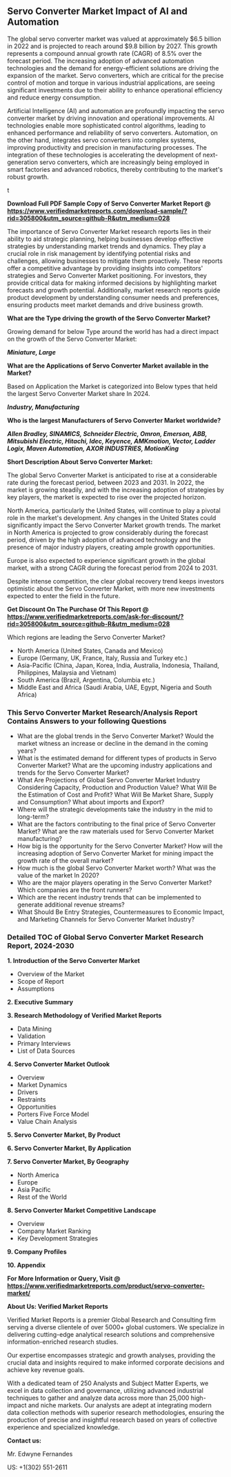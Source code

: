 <h2>Servo Converter Market Impact of AI and Automation</h2><p>The global servo converter market was valued at approximately $6.5 billion in 2022 and is projected to reach around $9.8 billion by 2027. This growth represents a compound annual growth rate (CAGR) of 8.5% over the forecast period. The increasing adoption of advanced automation technologies and the demand for energy-efficient solutions are driving the expansion of the market. Servo converters, which are critical for the precise control of motion and torque in various industrial applications, are seeing significant investments due to their ability to enhance operational efficiency and reduce energy consumption.</p><p>Artificial Intelligence (AI) and automation are profoundly impacting the servo converter market by driving innovation and operational improvements. AI technologies enable more sophisticated control algorithms, leading to enhanced performance and reliability of servo converters. Automation, on the other hand, integrates servo converters into complex systems, improving productivity and precision in manufacturing processes. The integration of these technologies is accelerating the development of next-generation servo converters, which are increasingly being employed in smart factories and advanced robotics, thereby contributing to the market's robust growth.</p>t</p><p id="" class=""><strong>Download Full PDF Sample Copy of Servo Converter Market Report @ <a href="https://www.verifiedmarketreports.com/download-sample/?rid=305800&utm_source=github-R&utm_medium=028" target="_blank">https://www.verifiedmarketreports.com/download-sample/?rid=305800&utm_source=github-R&utm_medium=028</a></strong></p><p>The importance of&nbsp;Servo Converter Market research reports lies in their ability to aid strategic planning, helping businesses develop effective strategies by understanding market trends and dynamics. They play a crucial role in risk management by identifying potential risks and challenges, allowing businesses to mitigate them proactively. These reports offer a competitive advantage by providing insights into competitors' strategies and Servo Converter Market positioning. For investors, they provide critical data for making informed decisions by highlighting market forecasts and growth potential. Additionally, market research reports guide product development by understanding consumer needs and preferences, ensuring products meet market demands and drive business growth.</p><p><strong>What are the&nbsp;Type driving the growth of the Servo Converter Market?</strong></p><p id="" class="">Growing demand for below Type around the world has had a direct impact on the growth of the Servo Converter Market:</p><em><strong>Miniature, Large</strong></em></p><strong>What are the&nbsp;Applications&nbsp;of Servo Converter Market available in the Market?</strong></p><p id="" class="">Based on Application the Market is categorized into Below types that held the largest Servo Converter Market share In 2024.</p><em><strong>Industry, Manufacturing</strong></em></p><strong>Who is the largest Manufacturers of Servo Converter Market worldwide?</strong></p><p><em><strong>Allen Bradley, SINAMICS, Schneider Electric, Omron, Emerson, ABB, Mitsubishi Electric, Hitachi, Idec, Keyence, AMKmotion, Vector, Ladder Logix, Maven Automation, AXOR INDUSTRIES, MotionKing</strong></em></p><p id="" class=""><strong>Short Description About Servo Converter Market:</strong></p><p>The global Servo Converter Market is anticipated to rise at a considerable rate during the forecast period, between 2023 and 2031. In 2022, the market is growing steadily, and with the increasing adoption of strategies by key players, the market is expected to rise over the projected horizon.</p><p>North America, particularly the United States, will continue to play a pivotal role in the market's development. Any changes in the United States could significantly impact the Servo Converter Market growth trends. The market in North America is projected to grow considerably during the forecast period, driven by the high adoption of advanced technology and the presence of major industry players, creating ample growth opportunities.</p><p>Europe is also expected to experience significant growth in the global market, with a strong CAGR during the forecast period from 2024 to 2031.</p><p>Despite intense competition, the clear global recovery trend keeps investors optimistic about the Servo Converter Market, with more new investments expected to enter the field in the future.</p><p id="" class=""><strong>Get Discount On The Purchase Of This Report @ <a href="https://www.verifiedmarketreports.com/ask-for-discount/?rid=305800&utm_source=github-R&utm_medium=028" target="_blank">https://www.verifiedmarketreports.com/ask-for-discount/?rid=305800&utm_source=github-R&utm_medium=028</a></strong></p>Which regions are leading the Servo Converter Market?</p><ul><li>North America (United States, Canada and Mexico)</li><li>Europe (Germany, UK, France, Italy, Russia and Turkey etc.)</li><li>Asia-Pacific (China, Japan, Korea, India, Australia, Indonesia, Thailand, Philippines, Malaysia and Vietnam)</li><li>South America (Brazil, Argentina, Columbia etc.)</li><li>Middle East and Africa (Saudi Arabia, UAE, Egypt, Nigeria and South Africa)</li></ul><h3 id="" class="">This Servo Converter Market Research/Analysis Report Contains Answers to your following Questions</h3><ul><li>What are the global trends in the Servo Converter Market? Would the market witness an increase or decline in the demand in the coming years?</li><li>What is the estimated demand for different types of products in Servo Converter Market? What are the upcoming industry applications and trends for the Servo Converter Market?</li><li>What Are Projections of Global Servo Converter Market Industry Considering Capacity, Production and Production Value? What Will Be the Estimation of Cost and Profit? What Will Be Market Share, Supply and Consumption? What about imports and Export?</li><li>Where will the strategic developments take the industry in the mid to long-term?</li><li>What are the factors contributing to the final price of Servo Converter Market? What are the raw materials used for Servo Converter Market manufacturing?</li><li>How big is the opportunity for the Servo Converter Market? How will the increasing adoption of Servo Converter Market for mining impact the growth rate of the overall market?</li><li>How much is the global Servo Converter Market worth? What was the value of the market In 2020?</li><li>Who are the major players operating in the Servo Converter Market? Which companies are the front runners?</li><li>Which are the recent industry trends that can be implemented to generate additional revenue streams?</li><li>What Should Be Entry Strategies, Countermeasures to Economic Impact, and Marketing Channels for Servo Converter Market Industry?</li></ul><h3 id="" class="">Detailed TOC of Global Servo Converter Market Research Report, 2024-2030</h3><p id="" class=""><strong>1. Introduction of the Servo Converter Market</strong></p><ul><li>Overview of the Market</li><li>Scope of Report</li><li>Assumptions</li></ul><p id="" class=""><strong>2. Executive Summary</strong></p><p id="" class=""><strong>3. Research Methodology of Verified Market Reports</strong></p><ul><li>Data Mining</li><li>Validation</li><li>Primary Interviews</li><li>List of Data Sources</li></ul><p id="" class=""><strong>4. Servo Converter Market Outlook</strong></p><ul><li>Overview</li><li>Market Dynamics</li><li>Drivers</li><li>Restraints</li><li>Opportunities</li><li>Porters Five Force Model</li><li>Value Chain Analysis</li></ul><p id="" class=""><strong>5. Servo Converter Market, By Product</strong></p><p id="" class=""><strong>6. Servo Converter Market, By Application</strong></p><p id="" class=""><strong>7. Servo Converter Market, By Geography</strong></p><ul><li>North America</li><li>Europe</li><li>Asia Pacific</li><li>Rest of the World</li></ul><p id="" class=""><strong>8. Servo Converter Market Competitive Landscape</strong></p><ul><li>Overview</li><li>Company Market Ranking</li><li>Key Development Strategies</li></ul><p id="" class=""><strong>9. Company Profiles</strong></p><p id="" class=""><strong>10. Appendix</strong></p><p id="" class=""><strong>For More Information or Query, Visit @ <a href="https://www.verifiedmarketreports.com/product/servo-converter-market/" target="_blank">https://www.verifiedmarketreports.com/product/servo-converter-market/</a></strong></p><p id="" class=""><strong>About Us: Verified Market Reports</strong></p><p id="" class="">Verified Market Reports is a premier Global Research and Consulting firm serving a diverse clientele of over 5000+ global customers. We specialize in delivering cutting-edge analytical research solutions and comprehensive information-enriched research studies.</p><p id="" class="">Our expertise encompasses strategic and growth analyses, providing the crucial data and insights required to make informed corporate decisions and achieve key revenue goals.</p><p id="" class="">With a dedicated team of 250 Analysts and Subject Matter Experts, we excel in data collection and governance, utilizing advanced industrial techniques to gather and analyze data across more than 25,000 high-impact and niche markets. Our analysts are adept at integrating modern data collection methods with superior research methodologies, ensuring the production of precise and insightful research based on years of collective experience and specialized knowledge.</p><p id="" class=""><strong>Contact us:</strong></p><p id="" class="">Mr. Edwyne Fernandes</p><p id="" class="">US: +1(302) 551-2611</p>